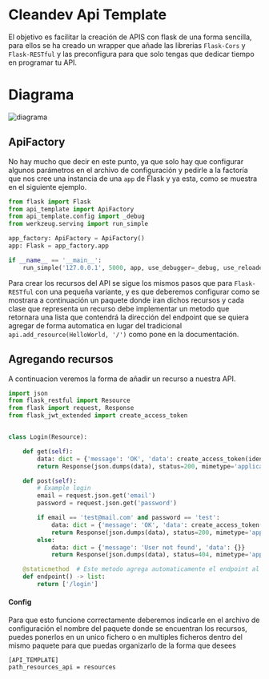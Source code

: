 # Cleandev Api Template

El objetivo es facilitar la creación de APIS con flask de una forma sencilla, para ellos se ha creado un wrapper
que añade las librerias `Flask-Cors` y `Flask-RESTful` y las preconfigura para que solo tengas que dedicar tiempo
en programar tu API.

# Diagrama
![diagrama](docs/diagrama.png)


## ApiFactory

No hay mucho que decir en este punto, ya que solo hay que configurar algunos parámetros en el archivo de configuración
y pedirle a la factoría que nos cree una instancia de una `app` de Flask y ya esta, como se muestra en el siguiente
ejemplo.

```python
from flask import Flask
from api_template import ApiFactory
from api_template.config import _debug
from werkzeug.serving import run_simple

app_factory: ApiFactory = ApiFactory()
app: Flask = app_factory.app

if __name__ == '__main__':
    run_simple('127.0.0.1', 5000, app, use_debugger=_debug, use_reloader=True)
```

Para crear los recursos del API se sigue los mismos pasos que para `Flask-RESTful` con una pequeña variante, y es que 
deberemos configurar como se mostrara a continuación un paquete donde iran dichos recursos y cada clase que representa
un recurso debe implementar un metodo que retornara una lista que contendrá la dirección del endpoint que se quiera 
agregar de forma automatica en lugar del tradicional `api.add_resource(HelloWorld, '/')` como pone en la documentación.

## Agregando recursos

A continuacion veremos la forma de añadir un recurso a nuestra API.

```python
import json
from flask_restful import Resource
from flask import request, Response
from flask_jwt_extended import create_access_token


class Login(Resource):

    def get(self):
        data: dict = {'message': 'OK', 'data': create_access_token(identity='test@mail.com')}
        return Response(json.dumps(data), status=200, mimetype='application/json')

    def post(self):
        # Example login
        email = request.json.get('email')
        password = request.json.get('password')

        if email == 'test@mail.com' and password == 'test':
            data: dict = {'message': 'OK', 'data': create_access_token(identity=email)}
            return Response(json.dumps(data), status=200, mimetype='application/json')
        else:
            data: dict = {'message': 'User not found', 'data': {}}
            return Response(json.dumps(data), status=404, mimetype='application/json')

    @staticmethod  # Este metodo agrega automaticamente el endpoint al API
    def endpoint() -> list:
        return ['/login']
```
#### Config

Para que esto funcione correctamente deberemos indicarle en el archivo de configuración el nombre del paquete donde se 
encuentran los recursos, puedes ponerlos en un unico fichero o en multiples ficheros dentro del mismo paquete para que
puedas organizarlo de la forma que desees

```properties
[API_TEMPLATE]
path_resources_api = resources
```